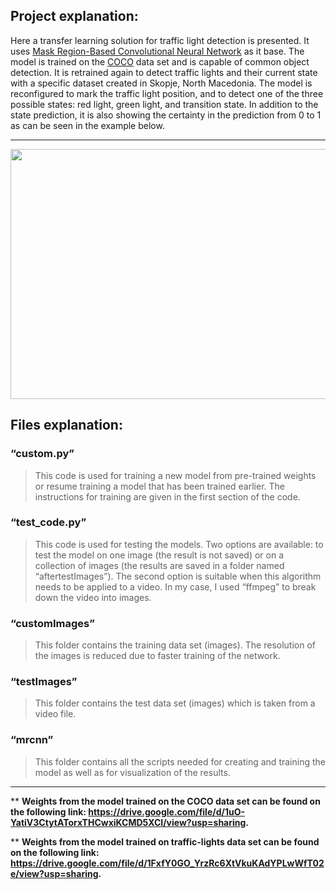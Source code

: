 ## Project explanation:

Here a transfer learning solution for traffic light detection is presented. It uses [Mask Region-Based Convolutional Neural Network](https://github.com/matterport/Mask_RCNN) as it base. The model is trained on the [COCO](https://cocodataset.org/#home) data set and is capable of common object detection. It is retrained again to detect traffic lights and their current state with a specific dataset created in Skopje, North Macedonia. The model is reconfigured to mark the traffic light position, and to detect one of the three possible states: red light, green light, and transition state. In addition to the state prediction, it is also showing the certainty in the prediction from 0 to 1 as can be seen in the example below.

---

<img src="https://i.imgur.com/OWsCxIG.png" width="700" height="400">

## Files explanation:
### “custom.py”
>	This code is used for training a new model from pre-trained weights or resume training a model that has been trained earlier. The instructions for training are given in the first section of the code.
### “test_code.py”
>	This code is used for testing the models. Two options are available: to test the model on one image (the result is not saved) or on a collection of images (the results are saved in a folder named “aftertestImages”). The second option is suitable when this algorithm needs to be applied to a video. In my case, I used “ffmpeg” to break down the video into images.
### “customImages”
>	This folder contains the training data set (images). The resolution of the images is reduced due to faster training of the network.
### “testImages”
>	This folder contains the test data set (images) which is taken from a video file. 
### “mrcnn”
>	This folder contains all the scripts needed for creating and training the model as well as for visualization of the results.
---

** **Weights from the model trained on the COCO data set can be found on the following link: https://drive.google.com/file/d/1uO-YatiV3CtytATorxTHCwxiKCMD5XCI/view?usp=sharing.** 

** **Weights from the model trained on traffic-lights data set can be found on the following link: https://drive.google.com/file/d/1FxfY0GO_YrzRc6XtVkuKAdYPLwWfT02e/view?usp=sharing.**
